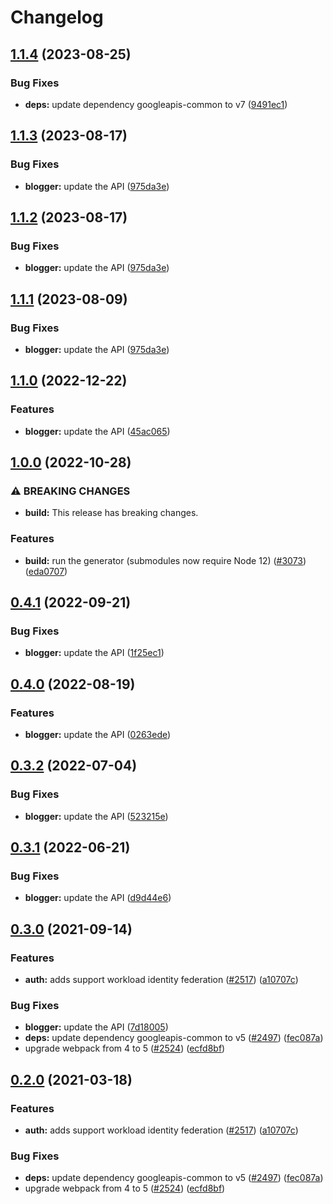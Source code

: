# Changelog

## [1.1.4](https://github.com/googleapis/google-api-nodejs-client/compare/blogger-v1.1.3...blogger-v1.1.4) (2023-08-25)


### Bug Fixes

* **deps:** update dependency googleapis-common to v7 ([9491ec1](https://github.com/googleapis/google-api-nodejs-client/commit/9491ec1cdc3c413e7d73edcfcd59cf5c28a7c855))

## [1.1.3](https://github.com/googleapis/google-api-nodejs-client/compare/blogger-v1.1.2...blogger-v1.1.3) (2023-08-17)


### Bug Fixes

* **blogger:** update the API ([975da3e](https://github.com/googleapis/google-api-nodejs-client/commit/975da3e0ed4604f3951eac2abd3a39623958a496))

## [1.1.2](https://github.com/googleapis/google-api-nodejs-client/compare/blogger-v1.1.1...blogger-v1.1.2) (2023-08-17)


### Bug Fixes

* **blogger:** update the API ([975da3e](https://github.com/googleapis/google-api-nodejs-client/commit/975da3e0ed4604f3951eac2abd3a39623958a496))

## [1.1.1](https://github.com/googleapis/google-api-nodejs-client/compare/blogger-v1.1.0...blogger-v1.1.1) (2023-08-09)


### Bug Fixes

* **blogger:** update the API ([975da3e](https://github.com/googleapis/google-api-nodejs-client/commit/975da3e0ed4604f3951eac2abd3a39623958a496))

## [1.1.0](https://github.com/googleapis/google-api-nodejs-client/compare/blogger-v1.0.0...blogger-v1.1.0) (2022-12-22)


### Features

* **blogger:** update the API ([45ac065](https://github.com/googleapis/google-api-nodejs-client/commit/45ac065fb17f0ae8c0c2f988cfc82458dfed84a0))

## [1.0.0](https://github.com/googleapis/google-api-nodejs-client/compare/blogger-v0.4.1...blogger-v1.0.0) (2022-10-28)


### ⚠ BREAKING CHANGES

* **build:** This release has breaking changes.

### Features

* **build:** run the generator (submodules now require Node 12) ([#3073](https://github.com/googleapis/google-api-nodejs-client/issues/3073)) ([eda0707](https://github.com/googleapis/google-api-nodejs-client/commit/eda07079dadab46a80b6f9ede618f4f43030169e))

## [0.4.1](https://github.com/googleapis/google-api-nodejs-client/compare/blogger-v0.4.0...blogger-v0.4.1) (2022-09-21)


### Bug Fixes

* **blogger:** update the API ([1f25ec1](https://github.com/googleapis/google-api-nodejs-client/commit/1f25ec1c2e28cf87d0d414920b2eb26dbc27f7d0))

## [0.4.0](https://github.com/googleapis/google-api-nodejs-client/compare/blogger-v0.3.2...blogger-v0.4.0) (2022-08-19)


### Features

* **blogger:** update the API ([0263ede](https://github.com/googleapis/google-api-nodejs-client/commit/0263ede4588fbf390a5e38fdce8bfb9453c56e90))

## [0.3.2](https://github.com/googleapis/google-api-nodejs-client/compare/blogger-v0.3.1...blogger-v0.3.2) (2022-07-04)


### Bug Fixes

* **blogger:** update the API ([523215e](https://github.com/googleapis/google-api-nodejs-client/commit/523215e3851683169e2634c5349374eae20d9cc4))

## [0.3.1](https://github.com/googleapis/google-api-nodejs-client/compare/blogger-v0.3.0...blogger-v0.3.1) (2022-06-21)


### Bug Fixes

* **blogger:** update the API ([d9d44e6](https://github.com/googleapis/google-api-nodejs-client/commit/d9d44e6a7b94b0e61f16c76d28fa5ed1fe720524))

## [0.3.0](https://www.github.com/googleapis/google-api-nodejs-client/compare/blogger-v0.2.0...blogger-v0.3.0) (2021-09-14)


### Features

* **auth:** adds support workload identity federation ([#2517](https://www.github.com/googleapis/google-api-nodejs-client/issues/2517)) ([a10707c](https://www.github.com/googleapis/google-api-nodejs-client/commit/a10707c477759e7c9ef6360a2fe800856fb600c1))


### Bug Fixes

* **blogger:** update the API ([7d18005](https://www.github.com/googleapis/google-api-nodejs-client/commit/7d180051fb909a453c18f9c330e25b122680fc19))
* **deps:** update dependency googleapis-common to v5 ([#2497](https://www.github.com/googleapis/google-api-nodejs-client/issues/2497)) ([fec087a](https://www.github.com/googleapis/google-api-nodejs-client/commit/fec087abcf3d994dd41c3ffa0a0c12b1f9f09dae))
* upgrade webpack from 4 to 5  ([#2524](https://www.github.com/googleapis/google-api-nodejs-client/issues/2524)) ([ecfd8bf](https://www.github.com/googleapis/google-api-nodejs-client/commit/ecfd8bfcd06e1beabff7ec9a8c4000222379eb8d))

## [0.2.0](https://www.github.com/googleapis/google-api-nodejs-client/compare/blogger-v0.1.0...blogger-v0.2.0) (2021-03-18)


### Features

* **auth:** adds support workload identity federation ([#2517](https://www.github.com/googleapis/google-api-nodejs-client/issues/2517)) ([a10707c](https://www.github.com/googleapis/google-api-nodejs-client/commit/a10707c477759e7c9ef6360a2fe800856fb600c1))


### Bug Fixes

* **deps:** update dependency googleapis-common to v5 ([#2497](https://www.github.com/googleapis/google-api-nodejs-client/issues/2497)) ([fec087a](https://www.github.com/googleapis/google-api-nodejs-client/commit/fec087abcf3d994dd41c3ffa0a0c12b1f9f09dae))
* upgrade webpack from 4 to 5  ([#2524](https://www.github.com/googleapis/google-api-nodejs-client/issues/2524)) ([ecfd8bf](https://www.github.com/googleapis/google-api-nodejs-client/commit/ecfd8bfcd06e1beabff7ec9a8c4000222379eb8d))
